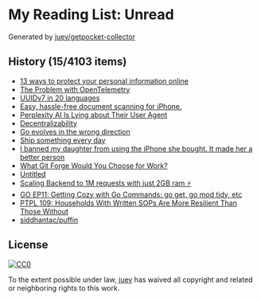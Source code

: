 # My Reading List: Unread

Generated by [juev/getpocket-collector](https://github.com/juev/getpocket-collector)

## History (15/4103 items)

- [13 ways to protect your personal information online](https://proton.me/blog/how-to-protect-personal-information-online)
- [The Problem with OpenTelemetry](https://cra.mr/the-problem-with-otel/)
- [UUIDv7 in 20 languages](https://antonz.org/uuidv7/)
- [Easy, hassle-free document scanning for iPhone.](https://agiletortoise.com/simple-scan/)
- [Perplexity AI Is Lying about Their User Agent](https://rknight.me/blog/perplexity-ai-is-lying-about-its-user-agent/)
- [Decentralizability](https://newsletter.squishy.computer/p/decentralizability)
- [Go evolves in the wrong direction](https://itnext.io/go-evolves-in-the-wrong-direction-7dfda8a1a620)
- [Ship something every day](https://maxleiter.com/blog/ship-every-day)
- [I banned my daughter from using the iPhone she bought. It made her a better person](https://www.theguardian.com/technology/article/2024/jun/13/kids-no-iphone-screen-time)
- [What Git Forge Would You Choose for Work?](https://lobste.rs/s/yaxxtx/what_git_forge_would_you_choose_for_work)
- [Untitled](https://blog.sofiane.cc/ssh_honeypot/)
- [Scaling Backend to 1M requests with just 2GB ram ⚡️](https://dev.to/rikenshah/scaling-backend-to-1m-requests-with-just-2gb-ram-4m0c)
- [GO EP11: Getting Cozy with Go Commands: go get, go mod tidy, etc](https://blog.devtrovert.com/p/go-get-go-mod-tidy-commands)
- [PTPL 109: Households With Written SOPs Are More Resilient Than Those Without](https://www.blog.plaintextpaperless.com/p/ptpl-109-households-with-sops-are-resilient)
- [siddhantac/puffin](https://github.com/siddhantac/puffin)

## License

[![CC0](https://mirrors.creativecommons.org/presskit/buttons/88x31/svg/cc-zero.svg)](https://creativecommons.org/publicdomain/zero/1.0/)

To the extent possible under law, [juev](https://github.com/juev) has waived all copyright and related or neighboring rights to this work.
